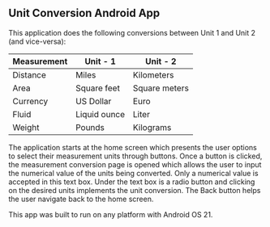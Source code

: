 ## **Unit Conversion Android App**

This application does the following conversions between Unit 1 and Unit 2 (and vice-versa):

Measurement  |Unit - 1        |Unit - 2      |
------------ | -------------- |----------------
Distance     | Miles          | Kilometers    |
Area         | Square feet    | Square meters |
Currency     | US Dollar      | Euro          |
Fluid        | Liquid ounce   | Liter         |
Weight       | Pounds         | Kilograms     |

The application starts at the home screen which presents the user options to select their measurement units through buttons. Once a button is clicked, the measurement conversion page is opened which allows the user to input the numerical value of the units being converted. Only a numerical value is accepted in this text box. Under the text box is a radio button and clicking on the desired units implements the unit conversion. The Back button helps the user navigate back to the home screen.

This app was built to run on any platform with Android OS 21.
